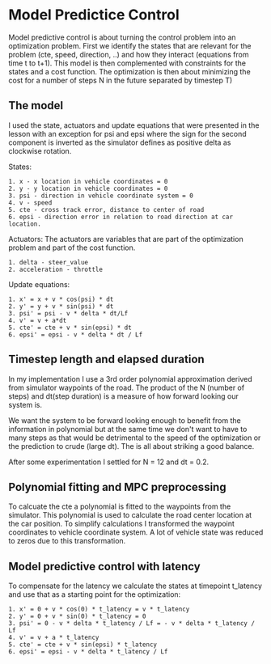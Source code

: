 Model Predictice Control
========================


Model predictive control is about turning the control problem into an optimization problem. First we identify the states that are relevant for the problem (cte, speed, direction, ..)  and how they interact (equations from time t to t+1). This model is then complemented with constraints for the states and a cost function. The optimization is then about minimizing the cost for a number of steps N in the future separated by timestep T) 

The model
---------

I used the state, actuators and update equations that were presented in the lesson with an exception for psi and epsi where the sign for the second component is inverted as the simulator defines as positive delta as clockwise rotation.

States:

    1. x - x location in vehicle coordinates = 0 
    2. y - y location in vehicle coordinates = 0
    3. psi - direction in vehicle coordinate system = 0
    4. v - speed
    5. cte - cross track error, distance to center of road
    6. epsi - direction error in relation to road direction at car location.

Actuators:
 The actuators are variables that are part of the optimization problem and part of the cost function.

    1. delta - steer_value
    2. acceleration - throttle

Update equations:

    1. x' = x + v * cos(psi) * dt
    2. y' = y + v * sin(psi) * dt
    3. psi' = psi - v * delta * dt/Lf
    4. v' = v + a*dt
    5. cte' = cte + v * sin(epsi) * dt
    6. epsi' = epsi - v * delta * dt / Lf 

Timestep length and elapsed duration
------------------------------------

In my implementation I use a 3rd order polynomial approximation derived from simulator waypoints of the road. The product of the N (number of steps) and dt(step duration) is a measure of how forward looking our system is. 

We want the system to be forward looking enough to benefit from the information in polynomial but at the same time we don't want to have to many steps as that would be detrimental to the speed of the optimization or the prediction to crude (large dt). The is all about striking a good balance.

After some experimentation I settled for N = 12 and dt = 0.2. 


Polynomial fitting and MPC preprocessing
----------------------------------------

To calcuate the cte a polynomial is fitted to the waypoints from the simulator. This polynomial is used to calculate the road center location at the car position. To simplify calculations I transformed the waypoint coordinates to vehicle coordinate system. A lot of vehicle state was reduced to zeros due to this transformation.


Model predictive control with latency
-------------------------------------

To compensate for the latency we calculate the states at timepoint t_latency and use that as a starting point for the optimization:

    1. x' = 0 + v * cos(0) * t_latency = v * t_latency
    2. y' = 0 + v * sin(0) * t_latency = 0
    3. psi' = 0 - v * delta * t_latency / Lf = - v * delta * t_latency / Lf
    4. v' = v + a * t_latency
    5. cte' = cte + v * sin(epsi) * t_latency
    6. epsi' = epsi - v * delta * t_latency / Lf

